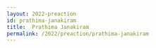 ```yaml
---
layout: 2022-preaction
id: prathima-janakiram
title:  Prathima Janakiram
permalink: /2022/preaction/prathima-janakiram
---
```


